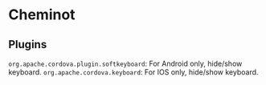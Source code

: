 # Cheminot

## Plugins

`org.apache.cordova.plugin.softkeyboard`: For Android only, hide/show keyboard.
`org.apache.cordova.keyboard`: For IOS only, hide/show keyboard.
